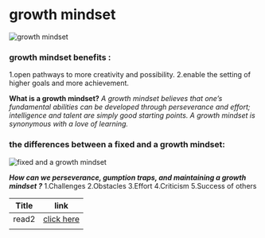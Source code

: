 #  growth mindset
![growth mindset](https://3kllhk1ibq34qk6sp3bhtox1-wpengine.netdna-ssl.com/wp-content/uploads/2015/11/growth-mindset.png) 

### growth mindset benefits :
1.open pathways to more creativity and possibility.
2.enable the setting of higher goals and more achievement.

**What is a growth mindset?**
*A growth mindset believes that one’s fundamental abilities can be developed through perseverance and effort; intelligence and talent are simply good starting points. A growth mindset is synonymous with a love of learning.*

### the differences between a fixed and a growth mindset:
 ![fixed and a growth mindset](https://3kllhk1ibq34qk6sp3bhtox1-wpengine.netdna-ssl.com/wp-content/uploads/NewGrowthMindset2.png)


***How can we perseverance, gumption traps, and maintaining a growth mindset ?***
 1.Challenges
 2.Obstacles
 3.Effort
 4.Criticism
 5.Success of others

| Title         | link                                              |
| ------------- | ------------------------------------------------- |
| read2         | [click here ](https://barqawiii.github.io/reading-notes/Read2)       |
|               |                                                   |         
 


